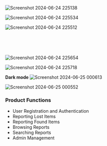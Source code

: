 
![Screenshot 2024-06-24 225138](https://github.com/Shreya2507/LostAndFound/assets/72778961/bcb018e7-2a0e-4ba6-8d54-8fd110157e08)

![Screenshot 2024-06-24 225534](https://github.com/Shreya2507/LostAndFound/assets/72778961/8bbaa821-0489-48eb-b5c2-956e6fb02e30)

![Screenshot 2024-06-24 225512](https://github.com/Shreya2507/LostAndFound/assets/72778961/8fda297f-2cea-487e-958e-acc333bdf318)

<br>
<br>
<br>

![Screenshot 2024-06-24 225654](https://github.com/Shreya2507/LostAndFound/assets/72778961/5ab255e0-49ff-485f-a9e6-cc554d1ef596)

![Screenshot 2024-06-24 225718](https://github.com/Shreya2507/LostAndFound/assets/72778961/9ff2868b-6dfa-4831-8d5d-7dd4ab5d0d9c)

**Dark mode**
![Screenshot 2024-06-25 000613](https://github.com/Shreya2507/LostAndFound/assets/72778961/27c0c93c-94ec-4875-ae40-8feb38efbbcd)

![Screenshot 2024-06-25 000552](https://github.com/Shreya2507/LostAndFound/assets/72778961/fe18c378-9711-44cd-bc52-0ed1850dcbae)

### Product Functions
- User Registration and Authentication
- Reporting Lost Items
- Reporting Found Items
- Browsing Reports
- Searching Reports
- Admin Management
